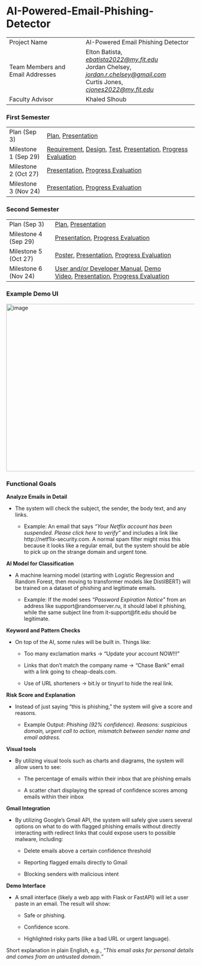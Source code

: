 # AI-Powered-Email-Phishing-Detector

|                                  |     |
| -------------------------------- | --- |
| Project Name                     | AI-Powered Email Phishing Detector |
| Team Members and Email Addresses | Elton Batista, *ebatista2022@my.fit.edu*<br/>Jordan Chelsey, *jordan.r.chelsey@gmail.com*<br/>Curtis Jones, *cjones2022@my.fit.edu*  |
| Faculty Advisor                  | Khaled Slhoub |

### First Semester

|                      |                                                                                                                                                                                                                                                                                                                                                                                     |
| -------------------- | ----------------------------------------------------------------------------------------------------------------------------------------------------------------------------------------------------------------------------------------------------------------------------------------------------------------------------------------------------------------------------------- |
| Plan (Sep 3)         | [Plan](https://github.com/curtisjones11304/AI-Powered-Email-Phishing-Detector/blob/main/Project%20Plan%20(1).pdf), [Presentation](https://github.com/curtisjones11304/AI-Powered-Email-Phishing-Detector/blob/main/AI-Powered%20Email%20Phishing%20Detector%20(1).pdf)                                                                                                                                                                                                                                      |
| Milestone 1 (Sep 29) | [Requirement](https://cs.fit.edu/~pkc/classes/seniorProjects/requirement.pdf), [Design](https://cs.fit.edu/~pkc/classes/seniorProjects/design.pdf), [Test](https://cs.fit.edu/~pkc/classes/seniorProjects/test.pdf), [Presentation](https://cs.fit.edu/~pkc/classes/seniorProjects/milestone1.pdf), [Progress Evaluation](https://cs.fit.edu/~pkc/classes/seniorProjects/eval1.pdf) |
| Milestone 2 (Oct 27) | [Presentation](https://cs.fit.edu/~pkc/classes/seniorProjects/milestone3.pdf), [Progress Evaluation](https://cs.fit.edu/~pkc/classes/seniorProjects/eval2.pdf)                                                                                                                                                                                                                      |
| Milestone 3 (Nov 24) | [Presentation](https://cs.fit.edu/~pkc/classes/seniorProjects/milestone3.pdf), [Progress Evaluation](https://cs.fit.edu/~pkc/classes/seniorProjects/eval3.pdf)                                                                                                                                                                                                                      |


### Second Semester

|                      |                                                                                                                                                                                                                                                                                                                                           |
| -------------------- | ----------------------------------------------------------------------------------------------------------------------------------------------------------------------------------------------------------------------------------------------------------------------------------------------------------------------------------------- |
| Plan (Sep 3)         | [Plan](https://cs.fit.edu/~pkc/classes/seniorProjects/plan2.pdf), [Presentation](https://cs.fit.edu/~pkc/classes/seniorProjects/plan2Pres.pdf)                                                                                                                                                                                            |
| Milestone 4 (Sep 29) | [Presentation](https://cs.fit.edu/~pkc/classes/seniorProjects/milestone4.pdf), [Progress Evaluation](https://cs.fit.edu/~pkc/classes/seniorProjects/eval4.pdf)                                                                                                                                                                            |
| Milestone 5 (Oct 27) | [Poster](https://cs.fit.edu/~pkc/classes/seniorProjects/poster.pdf), [Presentation](https://cs.fit.edu/~pkc/classes/seniorProjects/milestone5.pdf), [Progress Evaluation](https://cs.fit.edu/~pkc/classes/seniorProjects/eval5.pdf)                                                                                                       |
| Milestone 6 (Nov 24) | [User and/or Developer Manual](https://cs.fit.edu/~pkc/classes/seniorProjects/userManual.pdf), [Demo Video](https://cs.fit.edu/~pkc/classes/seniorProjects/demoVideo.jpg), [Presentation](https://cs.fit.edu/~pkc/classes/seniorProjects/milestone6.pdf), [Progress Evaluation](https://cs.fit.edu/~pkc/classes/seniorProjects/eval6.pdf) |

### Example Demo UI
<img width="648" height="446" alt="image" src="https://github.com/user-attachments/assets/d447534d-fc8d-49a6-8f24-49e69aa8b7d7" />

### Functional Goals
**Analyze Emails in Detail**
- The system will check the subject, the sender, the body text, and any links.

  - Example: An email that says _“Your Netflix account has been suspended. Please click here to verify”_ and includes a link like http\://netf1ix-security.com. A normal spam filter might miss this because it looks like a regular email, but the system should be able to pick up on the strange domain and urgent tone.

**AI Model for Classification**
- A machine learning model (starting with Logistic Regression and Random Forest, then moving to transformer models like DistilBERT) will be trained on a dataset of phishing and legitimate emails.

  - Example: If the model sees _“Password Expiration Notice”_ from an address like support\@randomserver.ru, it should label it phishing, while the same subject line from it-support\@fit.edu should be legitimate.

**Keyword and Pattern Checks**
- On top of the AI, some rules will be built in. Things like:

  - Too many exclamation marks → “Update your account NOW!!!”

  - Links that don’t match the company name → “Chase Bank” email with a link going to cheap-deals.com.

  - Use of URL shorteners → bit.ly or tinyurl to hide the real link.

**Risk Score and Explanation**
- Instead of just saying “this is phishing,” the system will give a score and reasons.

  - Example Output: _Phishing (92% confidence). Reasons: suspicious domain, urgent call to action, mismatch between sender name and email address._

**Visual tools**
- By utilizing visual tools such as charts and diagrams, the system will allow users to see:

  - The percentage of emails within their inbox that are phishing emails

  - A scatter chart displaying the spread of confidence scores among emails within their inbox

**Gmail Integration**
- By utilizing Google’s Gmail API, the system will safely give users several options on what to do with flagged phishing emails without directly interacting with redirect links that could expose users to possible malware, including:

  - Delete emails above a certain confidence threshold

  - Reporting flagged emails directly to Gmail

  - Blocking senders with malicious intent

**Demo Interface**
- A small interface (likely a web app with Flask or FastAPI) will let a user paste in an email. The result will show:

  - Safe or phishing.

  - Confidence score.

  - Highlighted risky parts (like a bad URL or urgent language).

Short explanation in plain English, e.g., _“This email asks for personal details and comes from an untrusted domain.”_



